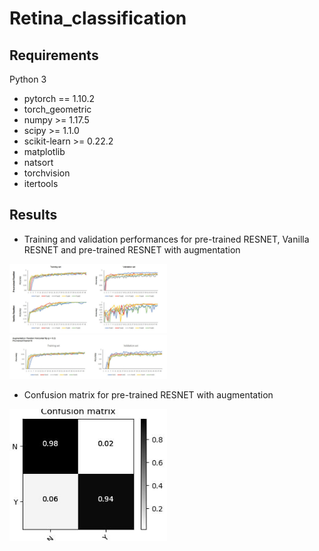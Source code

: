 # Retina_classification

## Requirements
Python 3 

* pytorch == 1.10.2
* torch_geometric 
* numpy >= 1.17.5 
* scipy >= 1.1.0 
* scikit-learn >= 0.22.2
* matplotlib 
* natsort 
* torchvision
* itertools 
## Results
* Training and validation performances for pre-trained RESNET, Vanilla RESNET and pre-trained RESNET with augmentation
<img src="retina_train.JPG" width=50% height=50%>
<img src="aug_retina.JPG" width=50% height=50%>

* Confusion matrix for pre-trained RESNET with augmentation
<img src="cm.jpeg" width=50% height=50%>
